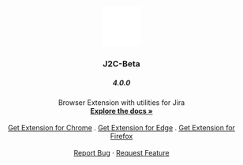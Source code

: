 <div align="center">
  <a href="https://github.com/hadihassandev/j2c">
    <img src="icons/J2C_logo.svg" alt="Logo" width="80" height="80">
  </a>

  <h3 align="center">J2C-Beta</h3>
  <h5 align="center">4.0.0</h5>

  <p align="center">
    Browser Extension with utilities for Jira
    <br />
    <a href=""><strong>Explore the docs »</strong></a>
    <br />
    <br />
    <a href="">Get Extension for Chrome</a>
    .
    <a href="">Get Extension for Edge</a>
    .
    <a href="">Get Extension for Firefox</a>
    <br />
    <br />
    <a href="">Report Bug</a>
    ·
    <a href="">Request Feature</a>
  </p>
</div>
